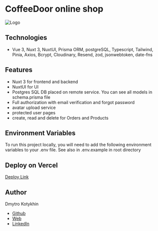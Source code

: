 # CoffeeDoor online shop

![Logo](https://coffeedoor-next14-sql.vercel.app/logo_700x191.webp)

## Technologies

-   Vue 3, Nuxt 3, NuxtUI, Prisma ORM, postgreSQL, Typescript, Tailwind, Pinia, Axios, Bcrypt, Cloudinary, Resend, zod, jsonwebtoken, date-fns 

## Features
- Nuxt 3 for frontend and backend
- NuxtUI for UI
- Postgres SQL DB placed on remote service. You can see all models in schema.prisma file
- Full authorization with email verification and forgot password
- avatar upload service
- protected user pages
- create, read and delete for Orders and Products


## Environment Variables

To run this project locally, you will need to add the following environment variables to your .env file. See also in .env.example in root directory

## Deploy on Vercel

[Deploy Link](https://coffeedoor-nuxt.vercel.app)

## Author

Dmytro Kotykhin
-   [Github](https://github.com/DKotykhin)
-   [Web](https://dmytro-kotykhin.space)
-   [LinkedIn](https://www.linkedin.com/in/dmytro-kotykhin-4683151b)
